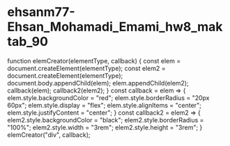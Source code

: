 # ehsanm77-Ehsan_Mohamadi_Emami_hw8_maktab_90

function elemCreator(elementType, callback) {
    const elem = document.createElement(elementType);
    const elem2 = document.createElement(elementType);
    document.body.appendChild(elem);
    elem.appendChild(elem2);
    callback(elem);
    callback2(elem2);
}
const callback = elem => {
    elem.style.backgroundColor = "red";
    elem.style.borderRadius = "20px 60px";
    elem.style.display = "flex";
    elem.style.alignItems = "center";
    elem.style.justifyContent = "center";
}
const callback2 = elem2 => {
    elem2.style.backgroundColor = "black";
    elem2.style.borderRadius = "100%";
    elem2.style.width = "3rem";
    elem2.style.height = "3rem";
}
elemCreator("div", callback);